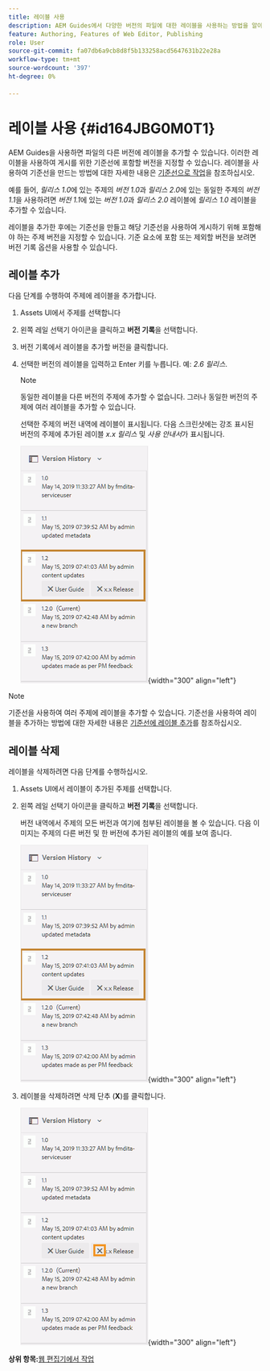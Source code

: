 ```yaml
---
title: 레이블 사용
description: AEM Guides에서 다양한 버전의 파일에 대한 레이블을 사용하는 방법을 알아봅니다. 항목 버전에 레이블을 추가하거나 삭제하는 방법에 대해 알아봅니다.
feature: Authoring, Features of Web Editor, Publishing
role: User
source-git-commit: fa07db6a9cb8d8f5b133258acd5647631b22e28a
workflow-type: tm+mt
source-wordcount: '397'
ht-degree: 0%

---
```


# 레이블 사용 {#id164JBG0M0T1}

AEM Guides을 사용하면 파일의 다른 버전에 레이블을 추가할 수 있습니다. 이러한 레이블을 사용하여 게시를 위한 기준선에 포함할 버전을 지정할 수 있습니다. 레이블을 사용하여 기준선을 만드는 방법에 대한 자세한 내용은 [기준선으로 작업](generate-output-use-baseline-for-publishing.md#)을 참조하십시오.

예를 들어, *릴리스 1.0*&#x200B;에 있는 주제의 *버전 1.0*&#x200B;과 *릴리스 2.0*&#x200B;에 있는 동일한 주제의 *버전 1.1*&#x200B;을 사용하려면 *버전 1.1*&#x200B;에 있는 *버전 1.0*&#x200B;과 *릴리스 2.0* 레이블에 *릴리스 1.0* 레이블을 추가할 수 있습니다.

레이블을 추가한 후에는 기준선을 만들고 해당 기준선을 사용하여 게시하기 위해 포함해야 하는 주제 버전을 지정할 수 있습니다. 기준 요소에 포함 또는 제외할 버전을 보려면 버전 기록 옵션을 사용할 수 있습니다.

## 레이블 추가

다음 단계를 수행하여 주제에 레이블을 추가합니다.

1. Assets UI에서 주제를 선택합니다
1. 왼쪽 레일 선택기 아이콘을 클릭하고 **버전 기록**&#x200B;을 선택합니다.
1. 버전 기록에서 레이블을 추가할 버전을 클릭합니다.

1. 선택한 버전의 레이블을 입력하고 Enter 키를 누릅니다. 예: *2.6 릴리스*.

   >[!NOTE]
   >
   > 동일한 레이블을 다른 버전의 주제에 추가할 수 없습니다. 그러나 동일한 버전의 주제에 여러 레이블을 추가할 수 있습니다.

   선택한 주제의 버전 내역에 레이블이 표시됩니다. 다음 스크린샷에는 강조 표시된 버전의 주제에 추가된 레이블 *x.x 릴리스* 및 *사용 안내서*&#x200B;가 표시됩니다.

   ![](images/labels.png){width="300" align="left"}

>[!NOTE]
>
> 기준선을 사용하여 여러 주제에 레이블을 추가할 수 있습니다. 기준선을 사용하여 레이블을 추가하는 방법에 대한 자세한 내용은 [기준선에 레이블 추가](generate-output-use-baseline-for-publishing.md#id184KD0T305Z)를 참조하십시오.

## 레이블 삭제

레이블을 삭제하려면 다음 단계를 수행하십시오.

1. Assets UI에서 레이블이 추가된 주제를 선택합니다.
1. 왼쪽 레일 선택기 아이콘을 클릭하고 **버전 기록**&#x200B;을 선택합니다.

   버전 내역에서 주제의 모든 버전과 여기에 첨부된 레이블을 볼 수 있습니다. 다음 이미지는 주제의 다른 버전 및 한 버전에 추가된 레이블의 예를 보여 줍니다.

   ![](images/labels.png){width="300" align="left"}

1. 레이블을 삭제하려면 삭제 단추 \(**X**\)를 클릭합니다.

   ![](images/delete-labels.png){width="300" align="left"}


**상위 항목:**[&#x200B;웹 편집기에서 작업](web-editor.md)
